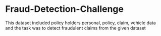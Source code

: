 # Fraud-Detection-Challenge
This dataset included policy holders personal, policy, claim, vehicle data and the task was to detect fraudulent claims from the given dataset
